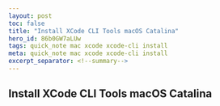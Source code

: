 ```yaml
--- 
layout: post 
toc: false 
title: "Install XCode CLI Tools macOS Catalina"
hero_id: 86b0GW7aLUw
tags: quick_note mac xcode xcode-cli install
meta: quick_note mac xcode xcode-cli install
excerpt_separator: <!--summary-->
---
```


## Install XCode CLI Tools macOS Catalina


<!--summary-->